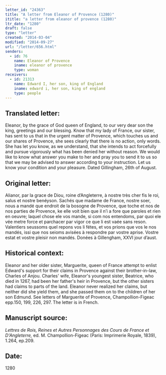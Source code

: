 ```yaml
---
letter_id: "24363"
title: "A letter from Eleanor of Provence (1280)"
ititle: "a letter from eleanor of provence (1280)"
ltr_date: "1280"
draft: false
type: "letter"
created: "2014-03-04"
modified: "2014-09-27"
url: "/letter/656.html"
senders:
  - id: 76
    name: Eleanor of Provence
    iname: eleanor of provence
    type: woman
receivers:
  - id: 21313
    name: Edward I, her son, king of England
    iname: edward i, her son, king of england
    type: people
---
```

<h2> Translated letter:</h2>Eleanor, by the grace of God queen of England, to our very dear son the king, greetings and our blessing.
Know that my lady of France, our sister, has sent to us that in the urgent matter of Provence, which touches us and our shares of Provence, she sees clearly that there is no action, only words.  She has let you know, as we understand, that she intends to act forcefully and pursue vigorously what has been denied her without reason.  We would like to know what answer you make to her and pray you to send it to us so that we may be advised to answer according to your instruction.  Let us know your condition and your pleasure.
Dated Gillingham, 26th of August.
<h2 class="mt-4"> Original letter:</h2>Alianor, par la grace de Diou, roine d’Angleterre, à nostre très cher fis le roi, salus et nostre benéyson. Sachés que madame de France, nostre soer, nous a mandé que endroit de la bosogne de Provence, que toche et nos de nos parties de Provence, ke elle voit bien que il n’i a fore que paroles et rien en oeuvre; laquel chose ele vos mande, si com nos entendoms, par quoi ele vée metre force et parchacer par vigor ce que li est vaée sans reson. Valentiers seussoms quel repons vos li fétes, et vos prions que vos le nos mandés, issi que nos seioms avisées à respondre par vostre aprise. Vostre estat et vostre pleisir non mandés. Donées à Gillengham, XXVI jour d’aust.
<h2 class="mt-4"> Historical context:</h2>Eleanor and her older sister, Marguerite, queen of France attempt to enlist Edward's support for their claims in Provence against their brother-in-law, Charles of Anjou.  Charles' wife, Eleanor's youngest sister, Beatrice, who died in 1267, had been her father's heir in Provence, but the other sisters had claims to parts of the land.  Eleanor never realized her claims, but neither did she yield them, and she passed them on to the children of her son Edmund.  See letters of Marguerite of Provence, Champollion-Figeac epp.150, 199, 226, 297.  The letter is in French.
<h2 class="mt-4"> Manuscript source:</h2><p><em>Lettres de Rois, Reines et Autres Personnages des Cours de France et D'Angleterre,</em> ed. M. Champollion-Figeac (Paris: Imprimerie Royale, 1839), 1.264, ep.209.</p><h2 class="mt-4"> Date:</h2>1280